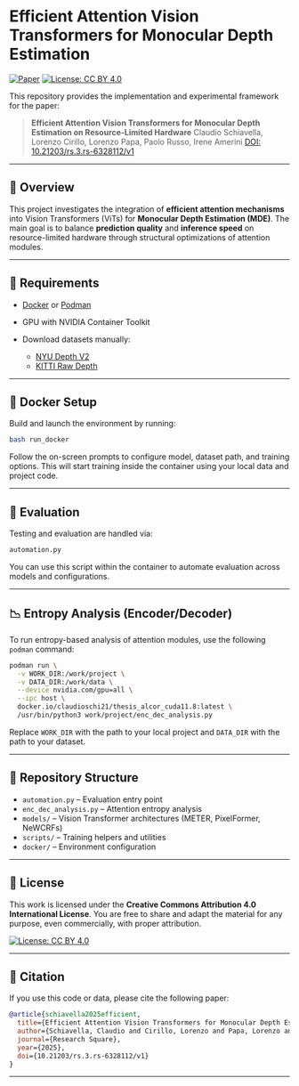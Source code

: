 # Efficient Attention Vision Transformers for Monocular Depth Estimation

[![Paper](https://img.shields.io/badge/Paper-View-blue)](https://doi.org/10.21203/rs.3.rs-6328112/v1)
[![License: CC BY 4.0](https://img.shields.io/badge/License-CC%20BY%204.0-lightgrey.svg)](https://creativecommons.org/licenses/by/4.0/)

This repository provides the implementation and experimental framework for the paper:

> **Efficient Attention Vision Transformers for Monocular Depth Estimation on Resource-Limited Hardware**
> Claudio Schiavella, Lorenzo Cirillo, Lorenzo Papa, Paolo Russo, Irene Amerini
> [DOI: 10.21203/rs.3.rs-6328112/v1](https://doi.org/10.21203/rs.3.rs-6328112/v1)

---

## 🔎 Overview

This project investigates the integration of **efficient attention mechanisms** into Vision Transformers (ViTs) for **Monocular Depth Estimation (MDE)**.
The main goal is to balance **prediction quality** and **inference speed** on resource-limited hardware through structural optimizations of attention modules.

---

## 📆 Requirements

* [Docker](https://www.docker.com/) or [Podman](https://podman.io/)
* GPU with NVIDIA Container Toolkit
* Download datasets manually:

  * [NYU Depth V2](https://cs.nyu.edu/~silberman/datasets/nyu_depth_v2.html)
  * [KITTI Raw Depth](http://www.cvlibs.net/datasets/kitti/eval_depth.php?benchmark=depth_prediction)

---

## 🐳 Docker Setup

Build and launch the environment by running:

```bash
bash run_docker
```

Follow the on-screen prompts to configure model, dataset path, and training options.
This will start training inside the container using your local data and project code.

---

## 🧲 Evaluation

Testing and evaluation are handled via:

```bash
automation.py
```

You can use this script within the container to automate evaluation across models and configurations.

---

## 📉 Entropy Analysis (Encoder/Decoder)

To run entropy-based analysis of attention modules, use the following `podman` command:

```bash
podman run \
  -v WORK_DIR:/work/project \
  -v DATA_DIR:/work/data \
  --device nvidia.com/gpu=all \
  --ipc host \
  docker.io/claudioschi21/thesis_alcor_cuda11.8:latest \
  /usr/bin/python3 work/project/enc_dec_analysis.py
```

Replace `WORK_DIR` with the path to your local project and `DATA_DIR` with the path to your dataset.

---

## 📁 Repository Structure

* `automation.py` – Evaluation entry point
* `enc_dec_analysis.py` – Attention entropy analysis
* `models/` – Vision Transformer architectures (METER, PixelFormer, NeWCRFs)
* `scripts/` – Training helpers and utilities
* `docker/` – Environment configuration

---

## 📜 License

This work is licensed under the **Creative Commons Attribution 4.0 International License**.
You are free to share and adapt the material for any purpose, even commercially, with proper attribution.

[![License: CC BY 4.0](https://img.shields.io/badge/License-CC%20BY%204.0-lightgrey.svg)](https://creativecommons.org/licenses/by/4.0/)

---

## 📖 Citation

If you use this code or data, please cite the following paper:

```bibtex
@article{schiavella2025efficient,
  title={Efficient Attention Vision Transformers for Monocular Depth Estimation on Resource-Limited Hardware},
  author={Schiavella, Claudio and Cirillo, Lorenzo and Papa, Lorenzo and Russo, Paolo and Amerini, Irene},
  journal={Research Square},
  year={2025},
  doi={10.21203/rs.3.rs-6328112/v1}
}
```

---